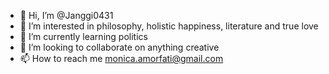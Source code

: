 - 👋 Hi, I’m @Janggi0431
- 👀 I’m interested in philosophy, holistic happiness, literature and true love
- 🌱 I’m currently learning politics
- 💞️ I’m looking to collaborate on anything creative
- 📫 How to reach me monica.amorfati@gmail.com

<!---
Janggi0431/Janggi0431 is a ✨ special ✨ repository because its `README.md` (this file) appears on your GitHub profile.
You can click the Preview link to take a look at your changes.
--->
